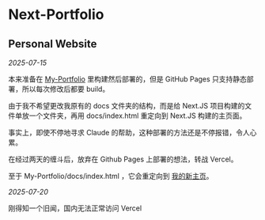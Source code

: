 # Next-Portfolio

## Personal Website

*2025-07-15*

本来准备在 [My-Portfolio](https://github.com/mdfcsC/My-Portfolio) 里构建然后部署的，但是 GitHub Pages 只支持静态部署，所以每次修改后都要 build。

由于我不希望更改我原有的 docs 文件夹的结构，而是给 Next.JS 项目构建的文件单放一个文件夹，再用 docs/index.html 重定向到 Next.JS 构建的主页面。

事实上，即使不停地寻求 Claude 的帮助，这种部署的方法还是不停报错，令人心累。

在经过两天的缠斗后，放弃在 Github Pages 上部署的想法，转战 Vercel。

至于 My-Portfolio/docs/index.html ，它会重定向到 [我的新主页](https://mdfcsc-next-portfolio.vercel.app/)。

*2025-07-20*  

刚得知一个旧闻，国内无法正常访问 Vercel  

